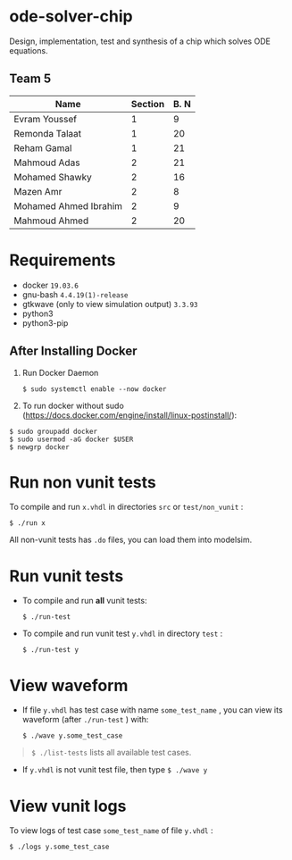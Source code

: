 # ode-solver-chip
Design, implementation, test and synthesis of a chip which solves ODE equations.

## Team 5

| Name                  | Section | B. N |
|-----------------------|---------|------|
| Evram Youssef         | 1       | 9    |
| Remonda Talaat        | 1       | 20   |
| Reham Gamal           | 1       | 21   |
| Mahmoud Adas          | 2       | 21   |
| Mohamed Shawky        | 2       | 16   |
| Mazen Amr             | 2       | 8    |
| Mohamed Ahmed Ibrahim | 2       | 9    |
| Mahmoud Ahmed         | 2       | 20   |

# Requirements

* docker `19.03.6` 
* gnu-bash `4.4.19(1)-release` 
* gtkwave (only to view simulation output) `3.3.93` 
* python3
* python3-pip

## After Installing Docker

1. Run Docker Daemon

    `$ sudo systemctl enable --now docker` 

2. To run docker without sudo (https://docs.docker.com/engine/install/linux-postinstall/):

``` 
$ sudo groupadd docker
$ sudo usermod -aG docker $USER
$ newgrp docker 
```

# Run non vunit tests

To compile and run `x.vhdl` in directories `src` or `test/non_vunit` :

`$ ./run x` 

All non-vunit tests has `.do` files, you can load them into modelsim.

# Run vunit tests

* To compile and run **all** vunit tests: 

    `$ ./run-test` 

* To compile and run vunit test `y.vhdl` in directory `test` :

    `$ ./run-test y` 

# View waveform

* If file `y.vhdl` has test case with name `some_test_name` , you can view its waveform (after `./run-test` ) with:

    `$ ./wave y.some_test_case` 

> `$ ./list-tests` lists all available test cases. 

* If `y.vhdl` is not vunit test file, then type `$ ./wave y` 

# View vunit logs

To view logs of test case `some_test_name` of file `y.vhdl` :

`$ ./logs y.some_test_case` 
